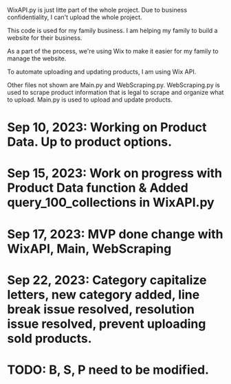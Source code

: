 WixAPI.py is just litte part of the whole project.
Due to business confidentiality, I can't upload the whole project.

This code is used for my family business.
I am helping my family to build a website for their business.

As a part of the process, we're using Wix to make it easier for my family to manage the website.

To automate uploading and updating products, I am using Wix API.

Other files not shown are Main.py and WebScraping.py.
WebScraping.py is used to scrape product information that is legal to scrape and organize what to upload.
Main.py is used to upload and update products.

# Sep 10, 2023: Working on Product Data. Up to product options.
# Sep 15, 2023: Work on progress with Product Data function & Added query_100_collections in WixAPI.py
# Sep 17, 2023: MVP done change with WixAPI, Main, WebScraping
# Sep 22, 2023: Category capitalize letters, new category added, line break issue resolved, resolution issue resolved, prevent uploading sold products.
# TODO: B, S, P need to be modified.
